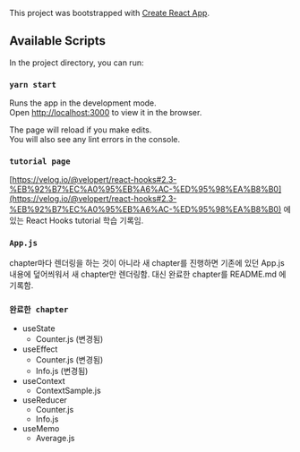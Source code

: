 This project was bootstrapped with [Create React App](https://github.com/facebook/create-react-app).

## Available Scripts

In the project directory, you can run:

### `yarn start`

Runs the app in the development mode.<br />
Open [http://localhost:3000](http://localhost:3000) to view it in the browser.

The page will reload if you make edits.<br />
You will also see any lint errors in the console.

### `tutorial page`

[https://velog.io/@velopert/react-hooks#2.3-%EB%92%B7%EC%A0%95%EB%A6%AC-%ED%95%98%EA%B8%B0](https://velog.io/@velopert/react-hooks#2.3-%EB%92%B7%EC%A0%95%EB%A6%AC-%ED%95%98%EA%B8%B0) 에 있는 React Hooks tutorial 학습 기록임.

### `App.js`
chapter마다 렌더링을 하는 것이 아니라 새 chapter를 진행하면 기존에 있던 App.js 내용에 덮어씌워서 새 chapter만 렌더링함. 대신 완료한 chapter를 README.md 에 기록함.

### `완료한 chapter`
- useState
  - Counter.js (변경됨)
- useEffect
  - Counter.js (변경됨)
  - Info.js (변경됨)
- useContext
  - ContextSample.js
- useReducer
  - Counter.js
  - Info.js
- useMemo
  - Average.js
